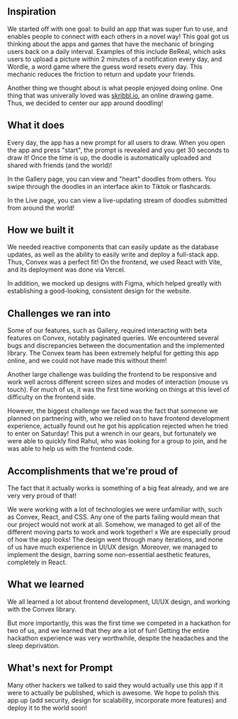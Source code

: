 ## Inspiration

We started off with one goal: to build an app that was super fun to use, and enables people to connect with each others in a novel way! This goal got us thinking about the apps and games that have the mechanic of bringing users back on a daily interval. Examples of this include BeReal, which asks users to upload a picture within 2 minutes of a notification every day, and Wordle, a word game where the guess word resets every day. This mechanic reduces the friction to return and update your friends.

Another thing we thought about is what people enjoyed doing online. One thing that was  univerally loved was [skribbl.io](skribbl.io), an online drawing game. Thus, we decided to center our app around doodling!

## What it does

Every day, the app has a new prompt for all users to draw. When you open the app and press "start", the prompt is revealed and you get 30 seconds to draw it! Once the time is up, the doodle is automatically uploaded and shared with friends (and the world)!

In the Gallery page, you can view and "heart" doodles from others. You swipe through the doodles in an interface akin to Tiktok or flashcards. 

In the Live page, you can view a live-updating stream of doodles submitted from around the world!

## How we built it

We needed reactive components that can easily update as the database updates, as well as the ability to easily write and deploy a full-stack app. Thus, Convex was a perfect fit! On the frontend, we used React with Vite, and its deployment was done via Vercel.

In addition, we mocked up designs with Figma, which helped greatly with establishing a good-looking, consistent design for the website.

## Challenges we ran into

Some of our features, such as Gallery, required interacting with beta features on Convex, notably paginated queries. We encountered several bugs and discrepancies between the documentation and the implemented library. The Convex team has been extremely helpful for getting this app online, and we could not have made this without them!

Another large challenge was building the frontend to be responsive and work well across different screen sizes and modes of interaction (mouse vs touch). For much of us, it was the first time working on things at this level of difficulty on the frontend side.

However, the biggest challenge we faced was the fact that someone we planned on partnering with, who we relied on to have frontend development experience, actually found out he got his application rejected when he tried to enter on Saturday! This put a wrench in our gears, but fortunately we were able to quickly find Rahul, who was looking for a group to join, and he was able to help us with the frontend code.

## Accomplishments that we're proud of

The fact that it actually works is something of a big feat already, and we are very very proud of that!

We were working with a lot of technologies we were unfamiliar with, such as Convex, React, and CSS. Any one of the parts failing would mean that our project would not work at all. Somehow, we managed to get all of the different moving parts to work and work together!
x
We are especially proud of how the app looks! The design went through many iterations, and none of us have much experience in UI/UX design. Moreover, we managed to implement the design, barring some non-essential aesthetic features, completely in React.

## What we learned

We all learned a lot about frontend development, UI/UX design, and working with the Convex library.

But more importantly, this was the first time we competed in a hackathon for two of us, and we learned that they are a lot of fun! Getting the entire hackathon experience was very worthwhile, despite the headaches and the sleep deprivation.

## What's next for Prompt

Many other hackers we talked to said they would actually use this app if it were to actually be published, which is awesome. We hope to polish this app up (add security, design for scalability, incorporate more features) and deploy it to the world soon!